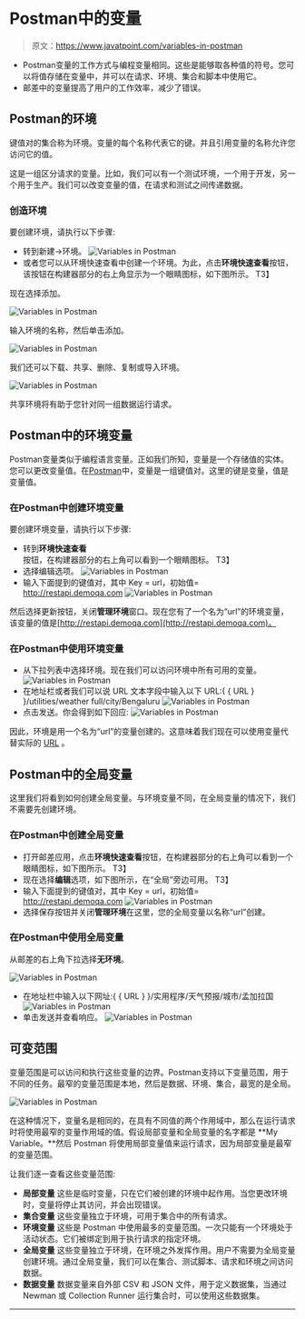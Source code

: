 # Postman中的变量

> 原文：<https://www.javatpoint.com/variables-in-postman>

*   Postman变量的工作方式与编程变量相同。这些是能够取各种值的符号。您可以将值存储在变量中，并可以在请求、环境、集合和脚本中使用它。
*   邮差中的变量提高了用户的工作效率，减少了错误。

## Postman的环境

键值对的集合称为环境。变量的每个名称代表它的键。并且引用变量的名称允许您访问它的值。

这是一组区分请求的变量。比如，我们可以有一个测试环境，一个用于开发，另一个用于生产。我们可以改变变量的值，在请求和测试之间传递数据。

### 创造环境

要创建环境，请执行以下步骤:

*   转到新建->环境。
    ![Variables in Postman](img/d8583eabccc06171a62b1352cde5217f.png)
*   或者您可以从环境快速查看中创建一个环境。为此，点击**环境快速查看**按钮，该按钮在构建器部分的右上角显示为一个眼睛图标，如下图所示。
    T3】

现在选择添加。

![Variables in Postman](img/a6c896a2027a5b8c55fadacbb80e7d90.png)

输入环境的名称，然后单击添加。

![Variables in Postman](img/4636f8983cc784d8e5b79addc3e239f4.png)

我们还可以下载、共享、删除、复制或导入环境。

![Variables in Postman](img/67501a475fe6f03052b18b7d2101c65b.png)

共享环境将有助于您针对同一组数据运行请求。

## Postman中的环境变量

Postman变量类似于编程语言变量。正如我们所知，变量是一个存储值的实体。您可以更改变量值。在[Postman](https://www.javatpoint.com/postman)中，变量是一组键值对。这里的键是变量，值是变量值。

### 在Postman中创建环境变量

要创建环境变量，请执行以下步骤:

*   转到**环境快速查看**按钮，在构建器部分的右上角可以看到一个眼睛图标。
    T3】
*   选择编辑选项。
    ![Variables in Postman](img/05baa87a6fe0bea911b6b4412c99b9e6.png)
*   输入下面提到的键值对，其中 Key = url，初始值= http://restapi.demoqa.com
    ![Variables in Postman](img/29c72e17c3f2a2dc7912256d3696f501.png)

然后选择更新按钮，关闭**管理环境**窗口。现在您有了一个名为“url”的环境变量，该变量的值是[http://restapi.demoqa.com](http://restapi.demoqa.com)。

### 在Postman中使用环境变量

*   从下拉列表中选择环境。现在我们可以访问环境中所有可用的变量。
    ![Variables in Postman](img/a8bb28beb2280a97e44b0ada290042d8.png)
*   在地址栏或者我们可以说 URL 文本字段中输入以下 URL:{ { URL } }/utilities/weather full/city/Bengaluru
    ![Variables in Postman](img/2a1806d81a72e5e4e64c33032a70c751.png)
*   点击发送。你会得到如下回应:
    ![Variables in Postman](img/025e666d2f6088c18c241f15daa5cf17.png)

因此，环境是用一个名为“url”的变量创建的。这意味着我们现在可以使用变量代替实际的 [URL](https://www.javatpoint.com/url-full-form) 。

## Postman中的全局变量

这里我们将看到如何创建全局变量。与环境变量不同，在全局变量的情况下，我们不需要先创建环境。

### 在Postman中创建全局变量

*   打开邮差应用，点击**环境快速查看**按钮，在构建器部分的右上角可以看到一个眼睛图标，如下图所示。
    T3】
*   现在选择**编辑**选项，如下图所示，在“全局”旁边可用。
    T3】
*   输入下面提到的键值对，其中 Key = url，初始值= http://restapi.demoqa.com
    ![Variables in Postman](img/64909df239439d9407b66933dbb9145c.png)
*   选择保存按钮并关闭**管理环境**在这里，您的全局变量以名称“url”创建。

### 在Postman中使用全局变量

从邮差的右上角下拉选择**无环境**。

![Variables in Postman](img/acb42cd15bf7c191bb953c79a1a7a154.png)

*   在地址栏中输入以下网址:{ { URL } }/实用程序/天气预报/城市/孟加拉国
    ![Variables in Postman](img/86f9f12b2907510d4564a288a014d4fc.png)
*   单击发送并查看响应。
    ![Variables in Postman](img/8ce1f53a9e99bfd7148c856e2bd094e3.png)

## 可变范围

变量范围是可以访问和执行这些变量的边界。Postman支持以下变量范围，用于不同的任务。最窄的变量范围是本地，然后是数据、环境、集合，最宽的是全局。

![Variables in Postman](img/588d7c23bd033eb8462d9e60e6fc3269.png)

在这种情况下，变量名是相同的，在具有不同值的两个作用域中，那么在运行请求时将使用最窄的变量作用域的值。假设局部变量和全局变量的名字都是 **My Variable。**然后 Postman 将使用局部变量值来运行请求，因为局部变量是最窄的变量范围。

让我们逐一查看这些变量范围:

*   **局部变量**
    这些是临时变量，只在它们被创建的环境中起作用。当您更改环境时，变量将停止其访问，并会出现错误。
*   **集合变量**
    这些变量独立于环境，可用于集合中的所有请求。
*   **环境变量**
    这些是 Postman 中使用最多的变量范围。一次只能有一个环境处于活动状态。它们被绑定到用于执行请求的指定环境。
*   **全局变量**
    这些变量独立于环境，在环境之外发挥作用。用户不需要为全局变量创建环境。通过全局变量，我们可以在集合、测试脚本、请求和环境之间访问数据。
*   **数据变量**
    数据变量来自外部 CSV 和 JSON 文件，用于定义数据集，当通过 Newman 或 Collection Runner 运行集合时，可以使用这些数据集。

* * *